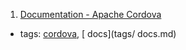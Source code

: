 1. [Documentation - Apache Cordova                        ](https://cordova.apache.org/docs/en/latest/)
  * tags: [cordova](tags/cordova.md), [ docs](tags/ docs.md)
